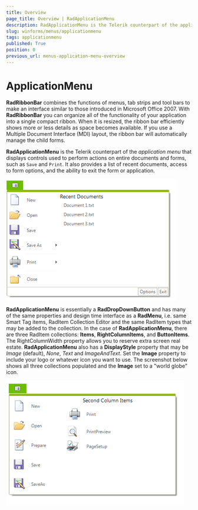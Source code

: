 ```yaml
---
title: Overview
page_title: Overview | RadApplicationMenu
description: RadApplicationMenu is the Telerik counterpart of the application menu that displays controls used to perform actions on entire documents and forms, such as Save and Print. 
slug: winforms/menus/applicationmenu
tags: applicationmenu
published: True
position: 0
previous_url: menus-application-menu-overview
---
```


# ApplicationMenu

**RadRibbonBar** combines the functions of menus, tab strips and tool bars to make an interface similar to those introduced in Microsoft Office 2007. With **RadRibbonBar** you can organize all of the functionality of your application into a single compact ribbon. When it is resized, the ribbon bar efficiently shows more or less details as space becomes available. If you use a Multiple Document Interface (MDI) layout, the ribbon bar will automatically manage the child forms.

**RadApplicationMenu** is the Telerik counterpart of the *application menu* that displays controls used to perform actions on entire documents and forms, such as `Save` and `Print`. It also provides a list of recent documents, access to form options, and the ability to exit the form or application.

![menus-application-menu-overview 001](images/menus-application-menu-overview001.png)

**RadApplicationMenu** is essentially a **RadDropDownButton** and has many of the same properties and design time interface as a **RadMenu**, i.e. same Smart Tag items, RadItem Collection Editor and the same RadItem types that may be added to the collection. In the case of **RadApplicationMenu**, there are three RadItem collections: **Items**, **RightColumnItems**, and **ButtonItems**. The RightColumnWidth property allows you to reserve extra screen real estate. **RadApplicationMenu** also has a **DisplayStyle** property that may be *Image* (default), *None*, *Text* and *ImageAndText*. Set the **Image** property to include your logo or whatever icon you want to use. The screenshot below shows all three collections populated and the **Image** set to a "world globe" icon.

![menus-application-menu-overview 002](images/menus-application-menu-overview002.png)


